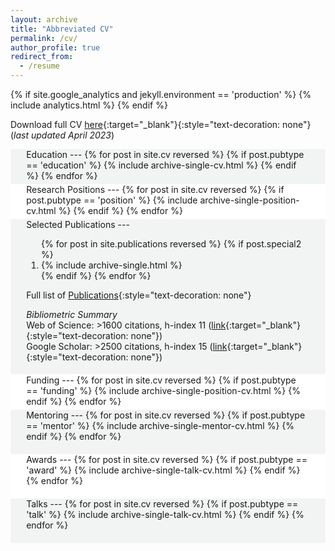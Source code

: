 ```yaml
---
layout: archive
title: "Abbreviated CV"
permalink: /cv/
author_profile: true
redirect_from:
  - /resume
---
```


{% if site.google_analytics and jekyll.environment == 'production' %}
{% include analytics.html %}
{% endif %}

Download full CV [here](https://jmcregg.github.io/files/Cregg_JM_CV_Long.pdf){:target="_blank"}{:style="text-decoration: none"} (_last updated April 2023_)

<div style="background-color: #f2f3f3" markdown=1> 
<div style="padding-top: 0.1pt; padding-bottom: 1%; margin-left: 5%; margin-right: 5%;" markdown=1>
Education
---
{% for post in site.cv reversed %}
  {% if post.pubtype == 'education' %}
     {% include archive-single-cv.html %} 
  {% endif %}
{% endfor %}
</div>
</div>

<div style="background-color: #FFFFFF" markdown=1> 
<div style="padding-top: 0.1pt; padding-bottom: 1%; margin-left: 5%; margin-right: 5%;" markdown=1>
Research Positions
---
{% for post in site.cv reversed %}
  {% if post.pubtype == 'position' %}
     {% include archive-single-position-cv.html %}
  {% endif %}
{% endfor %}
</div>
</div>

<div style="background-color: #f2f3f3" markdown=1> 
<div style="padding-top: 0.1px; padding-bottom: 1%; margin-left: 5%; margin-right: 5%;" markdown=1>
Selected Publications
---
  <ol>{% for post in site.publications reversed %}
      {% if post.special2 %}
     <li> {% include archive-single.html %} </li>
  {% endif %}
  {% endfor %}</ol>
  
Full list of [Publications](https://jmcregg.github.io/publications/){:style="text-decoration: none"}

_Bibliometric Summary_<br>
Web of Science: >1600 citations, h-index 11 ([link](https://www.webofscience.com/wos/author/record/3938830){:target="_blank"}{:style="text-decoration: none"})<br>
Google Scholar: >2500 citations, h-index 15 ([link](https://scholar.google.com/citations?user=1h7u8K8AAAAJ&hl=en){:target="_blank"}{:style="text-decoration: none"})
</div>
</div>

<div style="background-color: #FFFFFF" markdown=1> 
<div style="padding-top: 0.1pt; padding-bottom: 1%; margin-left: 5%; margin-right: 5%;" markdown=1>
Funding
---
{% for post in site.cv reversed %}
  {% if post.pubtype == 'funding' %}
     {% include archive-single-position-cv.html %}
  {% endif %}
{% endfor %}
</div>
</div>

<div style="background-color: #f2f3f3" markdown=1> 
<div style="padding-top: 0.1px; padding-bottom: 4%; margin-left: 5%; margin-right: 5%;" markdown=1>
Mentoring
---
{% for post in site.cv reversed %}
  {% if post.pubtype == 'mentor' %}
     {% include archive-single-mentor-cv.html %}
  {% endif %}
{% endfor %}
</div>
</div>

<div style="background-color: #FFFFFF" markdown=1> 
<div style="padding-top: 0.1pt; padding-bottom: 4%; margin-left: 5%; margin-right: 5%;" markdown=1>
Awards
---
{% for post in site.cv reversed %}
  {% if post.pubtype == 'award' %}
     {% include archive-single-talk-cv.html %}
  {% endif %}
{% endfor %}
</div>
</div>

<div style="background-color: #f2f3f3" markdown=1> 
<div style="padding-top: 0.1pt; padding-bottom: 4%; margin-left: 5%; margin-right: 5%;" markdown=1>
Talks
---
{% for post in site.cv reversed %}
  {% if post.pubtype == 'talk' %}
     {% include archive-single-talk-cv.html %}
  {% endif %}
{% endfor %}
</div>
</div>
